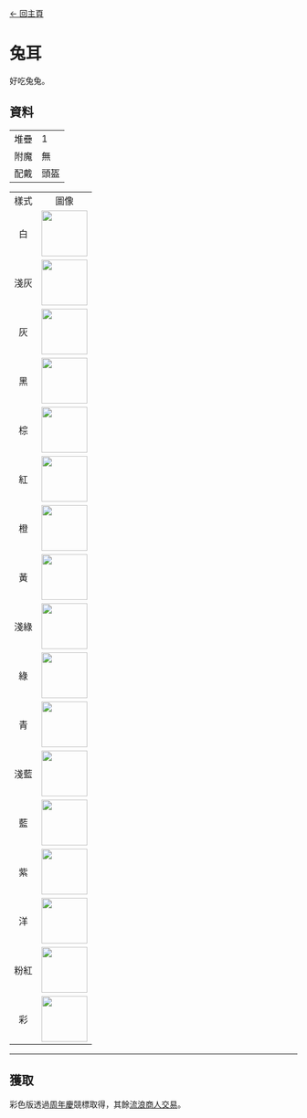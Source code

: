 [← 回主頁](../)
# 兔耳
好吃兔兔。

## 資料
<table>
    <tr><td align="end">堆疊</td><td>1</td></tr>
    <tr><td align="end">附魔</td><td>無</td></tr>
    <tr><td align="end">配戴</td><td>頭盔</td></tr>
</table>
<table>
    <tr><td align="center">樣式</td><td align="center">圖像</td></tr>
    <tr><td align="center">白</td><td><img src="https://i.imgur.com/EPyLBrn.png" height="80"/></td></tr>
    <tr><td align="center">淺灰</td><td><img src="https://i.imgur.com/tiEsLuK.png" height="80"/></td></tr>
    <tr><td align="center">灰</td><td><img src="https://i.imgur.com/hF8ikhm.png" height="80"/></td></tr>
    <tr><td align="center">黑</td><td><img src="https://i.imgur.com/5CXBm9g.png" height="80"/></td></tr>
    <tr><td align="center">棕</td><td><img src="https://i.imgur.com/J3iOi5s.png" height="80"/></td></tr>
    <tr><td align="center">紅</td><td><img src="https://i.imgur.com/hvIbmbR.png" height="80"/></td></tr>
    <tr><td align="center">橙</td><td><img src="https://i.imgur.com/yndwOj4.png" height="80"/></td></tr>
    <tr><td align="center">黃</td><td><img src="https://i.imgur.com/hN1m98y.png" height="80"/></td></tr>
    <tr><td align="center">淺綠</td><td><img src="https://i.imgur.com/lUWgG3e.png" height="80"/></td></tr>
    <tr><td align="center">綠</td><td><img src="https://i.imgur.com/mpCdZi5.png" height="80"/></td></tr>
    <tr><td align="center">青</td><td><img src="https://i.imgur.com/EEe4LDb.png" height="80"/></td></tr>
    <tr><td align="center">淺藍</td><td><img src="https://i.imgur.com/QgZgxTK.png" height="80"/></td></tr>
    <tr><td align="center">藍</td><td><img src="https://i.imgur.com/gnmKlmj.png" height="80"/></td></tr>
    <tr><td align="center">紫</td><td><img src="https://i.imgur.com/9d8uxjR.png" height="80"/></td></tr>
    <tr><td align="center">洋</td><td><img src="https://i.imgur.com/ZgR6tAP.png" height="80"/></td></tr>
    <tr><td align="center">粉紅</td><td><img src="https://i.imgur.com/brW4b3k.png" height="80"/></td></tr>
    <tr><td align="center">彩</td><td><img src="https://i.imgur.com/D3eGjbH.gif" height="80"/></td></tr>
</table>

---

## 獲取
彩色版透過[周年慶](../feature/anniversary.md)競標取得，其餘[流浪商人交易](../feature/enhanced_wandering_trader.md)。